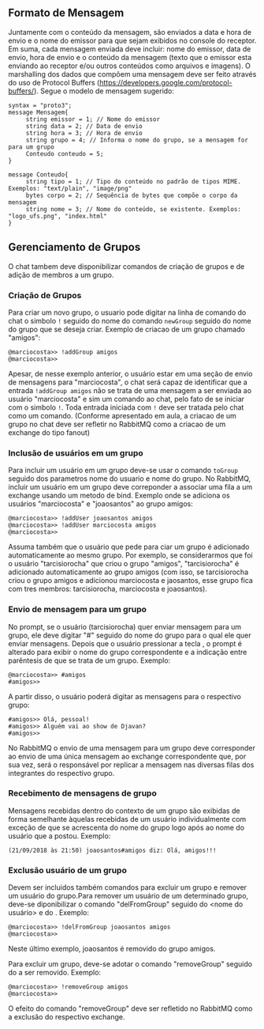 ## Formato de Mensagem

Juntamente com o conteúdo da mensagem, são enviados a data e hora de envio e o nome do emissor para que sejam exibidos no console do receptor. Em suma, cada mensagem enviada deve incluir: nome do emissor, data de envio, hora de envio e o conteúdo da mensagem (texto que o emissor esta enviando ao receptor e/ou outros conteúdos como arquivos e imagens). O marshalling dos dados que compõem uma mensagem deve ser feito através do uso de Protocol Buffers (https://developers.google.com/protocol-buffers/). Segue o modelo de mensagem sugerido:

```
syntax = "proto3";
message Mensagem{
     string emissor = 1; // Nome do emissor
     string data = 2; // Data de envio
     string hora = 3; // Hora de envio
     string grupo = 4; // Informa o nome do grupo, se a mensagem for para um grupo
     Conteudo conteudo = 5;
}

message Conteudo{
     string tipo = 1; // Tipo do conteúdo no padrão de tipos MIME. Exemplos: "text/plain", "image/png" 
     bytes corpo = 2; // Sequência de bytes que compõe o corpo da mensagem
     string nome = 3; // Nome do conteúdo, se existente. Exemplos: "logo_ufs.png", "index.html"
}
```

## Gerenciamento de Grupos

O chat tambem deve disponibilizar comandos de criação de grupos e de adição de membros a um grupo.


### Criação de Grupos

Para criar um novo grupo, o usuario pode digitar na linha de comando do chat o simbolo `!` seguido do nome do comando `newGroup` seguido do nome do grupo que se deseja criar. Exemplo de criacao de um grupo chamado "amigos":

```
@marciocosta>> !addGroup amigos
@marciocosta>>
```

Apesar, de nesse exemplo anterior, o usuário estar em uma seção de envio de mensagens para "marciocosta", o chat será capaz de identificar que a entrada `!addGroup amigos` não se trata de uma mensagem a ser enviada ao usuário "marciocosta" e sim um comando ao chat, pelo fato de se iniciar com o simbolo `!`. Toda entrada iniciada com `!` deve ser tratada pelo chat como um comando. (Conforme apresentado em aula, a criacao de um grupo no chat deve ser refletir no RabbitMQ como a criacao de um exchange do tipo fanout)


### Inclusão de usuários em um grupo

Para incluir um usuário em um grupo deve-se usar o comando `toGroup` seguido dos parametros nome do usuario e nome do grupo. No RabbitMQ, incluir um usuário em um grupo deve correponder a associar uma fila a um exchange usando um metodo de bind. Exemplo onde se adiciona os usuários "marciocosta" e "joaosantos" ao grupo amigos:

```
@marciocosta>> !addUser joaosantos amigos    
@marciocosta>> !addUser marciocosta amigos
@marciocosta>>
```
Assuma também que o usuário que pede para ciar um grupo é adicionado automaticamente ao mesmo grupo. Por exemplo, se considerarmos que foi o usuário "tarcisiorocha" que criou o grupo "amigos", "tarcisiorocha" é adicionado  automaticamente ao grupo amigos (com isso, se tarcisiorocha criou o grupo amigos e adicionou marciocosta e jaosantos, esse grupo fica com tres membros: tarcisiorocha, marciocosta e joaosantos).

### Envio de mensagem para um grupo

No prompt, se o usuário (tarcisiorocha) quer enviar mensagem para um grupo, ele deve digitar "#" seguido do nome do grupo para o qual ele quer enviar mensagens. Depois que o usuário pressionar a tecla <ENTER>, o prompt é alterado para exibir o nome do grupo correspondente e a indicação entre parêntesis de que se trata de um grupo. Exemplo:

```
@marciocosta>> #amigos
#amigos>>  
```
A partir disso, o usuário poderá digitar as mensagens para o respectivo grupo:

```
#amigos>> Olá, pessoal!
#amigos>> Alguém vai ao show de Djavan?
#amigos>>
```

No RabbitMQ o envio de uma mensagem para um grupo deve corresponder ao envio de uma única mensagem ao exchange correspondente que, por sua vez, será o responsável por replicar a mensagem nas diversas filas dos integrantes do respectivo grupo.

### Recebimento de mensagens de grupo

Mensagens recebidas dentro do contexto de um grupo são exibidas de forma semelhante àquelas recebidas de um usuário individualmente com exceção de que se acrescenta do nome do grupo logo após ao nome do usuário que a postou. Exemplo:

```
(21/09/2018 às 21:50) joaosantos#amigos diz: Olá, amigos!!!
```

### Exclusão usuário de um grupo

Devem ser incluidos também comandos para excluir um grupo e remover um usuário do grupo.Para remover um usuário de um determinado grupo, deve-se diponibilizar o comando "delFromGroup" seguido do <nome do usuário> e do <nome do grupo>. Exemplo:

```
@marciocosta>> !delFromGroup joaosantos amigos
@marciocosta>>
```
Neste último exemplo, joaosantos é removido do grupo amigos.

Para excluir um grupo, deve-se adotar o comando "removeGroup" seguido do <nome do grupo> a ser removido. Exemplo:

```
@marciocosta>> !removeGroup amigos
@marciocosta>>
```
O efeito do comando "removeGroup" deve ser refletido no RabbitMQ como a exclusão do respectivo exchange.

